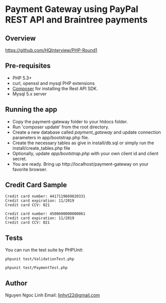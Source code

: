 Payment Gateway using PayPal REST API and Braintree payments
===============================

Overview
--------

https://github.com/HQInterview/PHP-Round1

Pre-requisites
--------------

   * PHP 5.3+
   * curl, openssl and mysql PHP extensions
   * [Composer](http://getcomposer.org/download/) for installing the Rest API SDK.
   * Mysql 5.x server 

	
Running the app
---------------

   * Copy the payment-gateway folder to your htdocs folder.
   * Run 'composer update' from the root directory.
   * Create a new database called *payment_gateway* and update connection parameters in app/bootstrap.php file.
   * Create the necessary tables as give in install/db.sql or simply run the install/create_tables.php file
   * Optionally, update *app/bootstrap.php* with your own client id and client secret.
   * You are ready. Bring up http://localhost/payment-gateway on your favorite browser.

Credit Card Sample
------------------

```
Credit card number: 4417119669820331
Credit card expiration: 11/2019
Credit card CCV: 021

Credit card number: 4500600000000061
Credit card expiration: 11/2019
Credit card CCV: 021
```

Tests
---------------

You can run the test suite by PHPUnit:

```
phpunit test/ValidationTest.php

phpunit test/PaymentTest.php
```

Author
---------------
Nguyen Ngoc Linh
Email: linhvt22@gmail.com
	 
